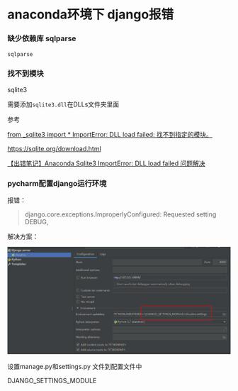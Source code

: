 # anaconda环境下 django报错

### 缺少依赖库 sqlparse

```
sqlparse
```

### 找不到模块 

sqlite3

需要添加`sqlite3.dll`在DLLs文件夹里面

参考

[from _sqlite3 import * ImportError: DLL load failed: 找不到指定的模块。](<https://www.cnblogs.com/nightwindnw/p/10852063.html>)

<https://sqlite.org/download.html>

[【出错笔记】Anaconda Sqlite3 ImportError: DLL load failed 问题解决](<https://blog.csdn.net/frostime/article/details/86762858>)



### pycharm配置django运行环境

报错：

> django.core.exceptions.ImproperlyConfigured: Requested setting DEBUG,

解决方案：

![sp190618_100734](./images/sp190618_100734.png)

设置manage.py和settings.py 文件到配置文件中

DJANGO_SETTINGS_MODULE